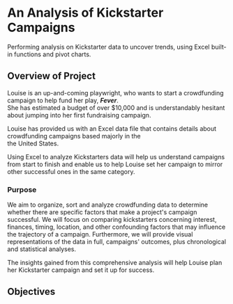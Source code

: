 # An Analysis of Kickstarter Campaigns
Performing analysis on Kickstarter data to uncover trends, using Excel built-in functions and pivot charts.
## Overview of Project
Louise is an up-and-coming playwright, who wants to start a crowdfunding campaign to help fund her play, ***Fever***. <br>
She has estimated a budget of over $10,000 and is understandably hesitant about jumping into her first fundraising campaign. <br>

Louise has provided us with an Excel data file that contains details about crowdfunding campaigns based majorly in the <br> the United States. <br>

Using Excel to analyze Kickstarters data will help us understand campaigns from start to finish and enable us to help Louise set her campaign to mirror other successful ones in the same category.

### Purpose 
We aim to organize, sort and analyze crowdfunding data to determine whether there are specific factors that make a project's campaign successful. 
We will focus on comparing kickstarters concerning interest, finances, timing, location, and other confounding factors that may influence the trajectory of a campaign. Furthermore, we will provide visual representations of the data in full, campaigns' outcomes, plus chronological and statistical analyses. 

The insights gained from this comprehensive analysis will help Louise plan her Kickstarter campaign and set it up for success. 

## Objectives
